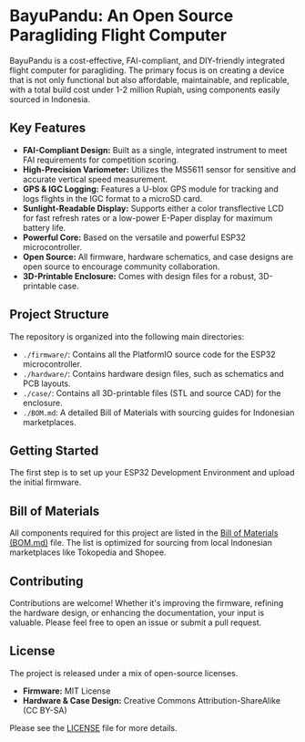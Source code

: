 # BayuPandu: An Open Source Paragliding Flight Computer

BayuPandu is a cost-effective, FAI-compliant, and DIY-friendly integrated flight computer for paragliding. The primary focus is on creating a device that is not only functional but also affordable, maintainable, and replicable, with a total build cost under 1-2 million Rupiah, using components easily sourced in Indonesia.

## Key Features

*   **FAI-Compliant Design:** Built as a single, integrated instrument to meet FAI requirements for competition scoring.
*   **High-Precision Variometer:** Utilizes the MS5611 sensor for sensitive and accurate vertical speed measurement.
*   **GPS & IGC Logging:** Features a U-blox GPS module for tracking and logs flights in the IGC format to a microSD card.
*   **Sunlight-Readable Display:** Supports either a color transflective LCD for fast refresh rates or a low-power E-Paper display for maximum battery life.
*   **Powerful Core:** Based on the versatile and powerful ESP32 microcontroller.
*   **Open Source:** All firmware, hardware schematics, and case designs are open source to encourage community collaboration.
*   **3D-Printable Enclosure:** Comes with design files for a robust, 3D-printable case.

## Project Structure

The repository is organized into the following main directories:

*   `./firmware/`: Contains all the PlatformIO source code for the ESP32 microcontroller.
*   `./hardware/`: Contains hardware design files, such as schematics and PCB layouts.
*   `./case/`: Contains all 3D-printable files (STL and source CAD) for the enclosure.
*   `./BOM.md`: A detailed Bill of Materials with sourcing guides for Indonesian marketplaces.

## Getting Started

The first step is to set up your ESP32 Development Environment and upload the initial firmware.

## Bill of Materials

All components required for this project are listed in the [Bill of Materials (BOM.md)](BOM.md) file. The list is optimized for sourcing from local Indonesian marketplaces like Tokopedia and Shopee.

## Contributing

Contributions are welcome! Whether it's improving the firmware, refining the hardware design, or enhancing the documentation, your input is valuable. Please feel free to open an issue or submit a pull request.

## License

The project is released under a mix of open-source licenses.
*   **Firmware:** MIT License
*   **Hardware & Case Design:** Creative Commons Attribution-ShareAlike (CC BY-SA)

Please see the [LICENSE](LICENSE) file for more details.